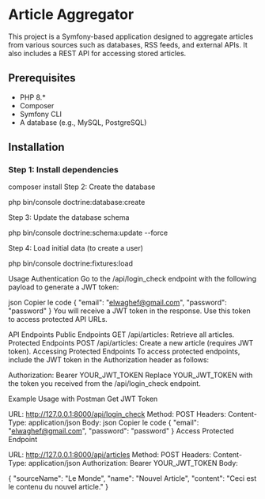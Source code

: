 # Article Aggregator

This project is a Symfony-based application designed to aggregate articles from various sources such as databases, RSS feeds, and external APIs. It also includes a REST API for accessing stored articles.

## Prerequisites

- PHP 8.*
- Composer
- Symfony CLI
- A database (e.g., MySQL, PostgreSQL)

## Installation

### Step 1: Install dependencies

composer install
Step 2: Create the database

php bin/console doctrine:database:create

Step 3: Update the database schema

php bin/console doctrine:schema:update --force

Step 4: Load initial data (to create a user)

php bin/console doctrine:fixtures:load

Usage
Authentication
Go to the /api/login_check endpoint with the following payload to generate a JWT token:

json
Copier le code
{
    "email": "elwaghef@gmail.com",
    "password": "password"
}
You will receive a JWT token in the response. Use this token to access protected API URLs.

API Endpoints
Public Endpoints
GET /api/articles: Retrieve all articles.
Protected Endpoints
POST /api/articles: Create a new article (requires JWT token).
Accessing Protected Endpoints
To access protected endpoints, include the JWT token in the Authorization header as follows:


Authorization: Bearer YOUR_JWT_TOKEN
Replace YOUR_JWT_TOKEN with the token you received from the /api/login_check endpoint.

Example Usage with Postman
Get JWT Token

URL: http://127.0.0.1:8000/api/login_check
Method: POST
Headers: Content-Type: application/json
Body:
json
Copier le code
{
    "email": "elwaghef@gmail.com",
    "password": "password"
}
Access Protected Endpoint

URL: http://127.0.0.1:8000/api/articles
Method: POST
Headers:
Content-Type: application/json
Authorization: Bearer YOUR_JWT_TOKEN
Body:

{
    "sourceName": "Le Monde",
    "name": "Nouvel Article",
    "content": "Ceci est le contenu du nouvel article."
}

